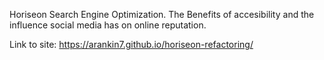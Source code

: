 Horiseon Search Engine Optimization. 
The Benefits of accesibility and the influence social media has on online reputation. 


Link to site: https://arankin7.github.io/horiseon-refactoring/